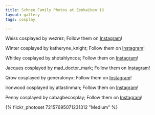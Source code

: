 ```yaml
---
title: Schnee Family Photos at Zenkaikon'18
layout: gallery
tags: cosplay

---
```


Weiss cosplayed by wezrez; Follow them on [Instagram](https://www.instagram.com/wezrez)!

Winter cosplayed by katheryne_knight; Follow them on [Instagram](https://www.instagram.com/katheryne_knight)!

Whitley cosplayed by shotahlyncos; Follow them on [Instagram](https://www.instagram.com/shotahlyncos)!

Jacques cosplayed by mad_doctor_mark; Follow them on [Instagram](https://www.instagram.com/mad_doctor_mark)!

Qrow cosplayed by generalonyx; Follow them on [Instagram](https://www.instagram.com/generalonyx)!

Ironwood cosplayed by atlastinman; Follow them on [Instagram](https://www.instagram.com/atlastinman)!

Penny cosplayed by cabagbecosplay; Follow them on [Instagram](https://www.instagram.com/cabagbecosplay)!

{% flickr_photoset 72157695071231312 "Medium" %}